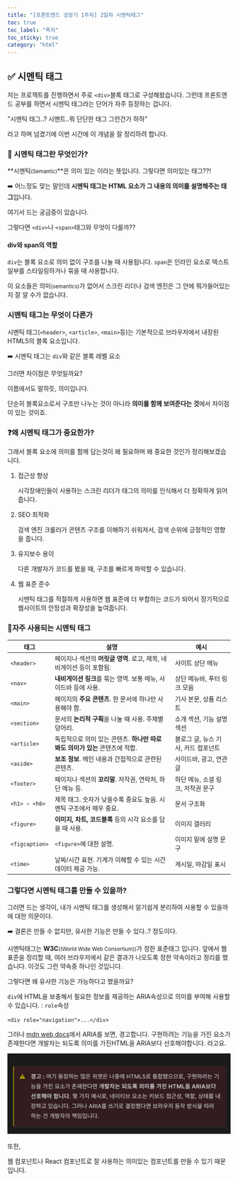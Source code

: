 ```yaml
---
title: "[프론트엔드 성장기 1주차] 2일차 시멘틱태그"
toc: true
toc_label: "목차"
toc_sticky: true
category: "html"
---
```


## ✅ 시멘틱 태그 

저는 프로젝트를 진행하면서 주로 `<div>`블록 태그로 구성해왔습니다. 그런데 프론트엔드 공부를 하면서 <span class="hlm">시멘틱 태그</span>라는 단어가 자주 등장하는 겁니다.



"시멘틱 태그..? 시멘트..뭐 단단한 태그 그런건가 하하"



라고 하며 넘겼기에 이번 시간에 이 개념을 잘 정리하려 합니다.

### 🤔 시멘틱 태그란 무엇인가?

**시멘틱<small>(Semantic)</small>**은 의미 있는 이라는 뜻입니다. 그렇다면 의미있는 태그??!

➡️ 어느정도 맞는 말인데 **시멘틱 태그는 HTML 요소가 그 내용의 의미를 설명해주는 태그**입니다. 



여기서 드는 궁금증이 있습니다. 



<span class="hlm">그렇다면 `<div>`나 `<span>`태그와 무엇이 다를까??</span>

#### div와 span의 역할

`div`는 블록 요소로 의미 없이 구조를 나눌 때 사용됩니다. `span`은 인라인 요소로 텍스트 일부를 스타일링하거나 묶을 때 사용합니다.



이 요소들은 의미<small>(semantics)</small>가 없어서 스크린 리더나 검색 엔진은 그 안에 뭐가들어있는지 잘 알 수가 없습니다.



### 시멘틱 태그는 무엇이 다른가

시멘틱 태그(`<header>`, `<article>`, `<main>`등)는 기본적으로 브라우저에서 내장된 HTML5의 블록 요소입니다.

➡️ 시멘틱 태그는 `div`와 같은 블록 레벨 요소



그러면 차이점은 무엇일까요?

이름에서도 말하듯, 의미입니다.

단순히 블록요소로서 구조만 나누는 것이 아니라 **의미를 함께 보여준다는 것**에서 차이점이 있는 것이죠.



### ❓왜 시멘틱 태그가 중요한가?

그래서 블록 요소에 의미를 함께 담는것이 왜 필요하며 왜 중요한 것인가 정리해보겠습니다.

1. 접근성 향상

   시각장애인들이 사용하는 스크린 리더가 태그의 의미를 인식해서 더 정확하게 읽어줍니다.

2. SEO 최적화

   검색 엔진 크롤러가 콘텐츠 구조를 이해하기 쉬워져서, 검색 순위에 긍정적인 영향을 줍니다.

3. 유지보수 용이

   다른 개발자가 코드를 봤을 때, 구조를 빠르게 파악할 수 있습니다.

4. 웹 표준 준수

   시멘틱 태그를 적절하게 사용하면 웹 표준에 더 부합하는 코드가 되어서 장기적으로 웹사이트의 안정성과 확장성을 높여줍니다.

### 🔎자주 사용되는 시멘틱 태그

| 태그           | 설명                                                         | 예시                                |
| -------------- | ------------------------------------------------------------ | ----------------------------------- |
| `<header>`     | 페이지나 섹션의 **머릿글 영역**. 로고, 제목, 네비게이션 등이 포함됨. | 사이트 상단 메뉴                    |
| `<nav>`        | **내비게이션 링크**를 묶는 영역. 보통 메뉴, 사이드바 등에 사용. | 상단 메뉴바, 푸터 링크 모음         |
| `<main>`       | 페이지의 **주요 콘텐츠**. 한 문서에 하나만 사용해야 함.      | 기사 본문, 상품 리스트              |
| `<section>`    | 문서의 **논리적 구획**을 나눌 때 사용. 주제별 덩어리.        | 소개 섹션, 기능 설명 섹션           |
| `<article>`    | 독립적으로 의미 있는 콘텐츠. **하나만 따로 봐도 의미가 있는** 콘텐츠에 적합. | 블로그 글, 뉴스 기사, 카드 컴포넌트 |
| `<aside>`      | **보조 정보**. 메인 내용과 간접적으로 관련된 콘텐츠.         | 사이드바, 광고, 연관글              |
| `<footer>`     | 페이지나 섹션의 **꼬리말**. 저작권, 연락처, 하단 메뉴 등.    | 하단 메뉴, 소셜 링크, 저작권 문구   |
| `<h1> ~ <h6>`  | 제목 태그. 숫자가 낮을수록 중요도 높음. 시멘틱 구조에서 매우 중요. | 문서 구조화                         |
| `<figure>`     | **이미지, 차트, 코드블록** 등의 시각 요소를 담을 때 사용.    | 이미지 갤러리                       |
| `<figcaption>` | `<figure>`에 대한 설명.                                      | 이미지 밑에 설명 문구               |
| `<time>`       | 날짜/시간 표현. 기계가 이해할 수 있는 시간 데이터 제공 가능. | 게시일, 마감일 표시                 |



### 그렇다면 시멘틱 태그를 만들 수 있을까?

그러면 드는 생각이, 내가 시멘틱 태그를 생성해서 알기쉽게 분리하여 사용할 수 있을까에 대한 의문이다.



➡️ 결론은 만들 수 없지만, 유사한 기능은 만들 수 있다..? 정도이다.



시멘틱태그는 **W3C**<small>((World Wide Web Consortium))</small>가 정한 표준태그 입니다. 앞에서 웹 표준을 정리할 때, 여러 브라우저에서 같은 결과가 나오도록 정한 약속이라고 정리를 했습니다. 이것도 그런 약속중 하나인 것입니다.



그렇다면 왜 유사한 기능은 가능하다고 했을까요?



`div`에 HTML을 보충해서 필요한 정보를 제공하는 ARIA속성으로 의미를 부여해 사용할 수 있습니다.  : `role`속성

`<div role="navigation">...</div>`

그러나 [mdn web docs](https://developer.mozilla.org/ko/docs/Web/Accessibility/ARIA)에서 ARIA를 보면, 경고합니다. 구현하려는 기능을 가진 요소가 존재한다면 개발자는 되도록 의미를 가진HTML을 ARIA보다 선호해야합니다. 라고요.

<img src="/../../images/2025-05-13-02.시멘틱태그/image-20250513201343495.png" alt="image-20250513201343495" style="zoom:60%;" />



또한,

웹 컴포넌트나 React 컴포넌트로 잘 사용하는 의미있는 컴포넌트를 만들 수 있기 때문입니다.

 

